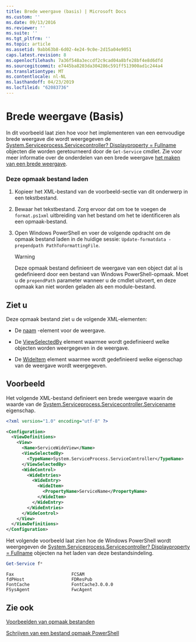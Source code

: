 ```yaml
---
title: Brede weergave (basis) | Microsoft Docs
ms.custom: ''
ms.date: 09/13/2016
ms.reviewer: ''
ms.suite: ''
ms.tgt_pltfrm: ''
ms.topic: article
ms.assetid: 9abb63b8-6d02-4e24-9c0e-2d15a04e9051
caps.latest.revision: 8
ms.openlocfilehash: 7a36f548a3eccdf2c9cad04a8bfe28bf4e8d6dfd
ms.sourcegitcommit: e7445ba8203da304286c591ff513900ad1c244a4
ms.translationtype: MT
ms.contentlocale: nl-NL
ms.lasthandoff: 04/23/2019
ms.locfileid: "62083736"
---
```

# <a name="wide-view-basic"></a>Brede weergave (Basis)

In dit voorbeeld laat zien hoe voor het implementeren van een eenvoudige brede weergave die wordt weergegeven de [System.Serviceprocess.Servicecontroller? Displayproperty = Fullname](/dotnet/api/System.ServiceProcess.ServiceController) objecten die worden geretourneerd door de `Get-Service` cmdlet. Zie voor meer informatie over de onderdelen van een brede weergave [het maken van een brede weergave](./creating-a-wide-view.md).

### <a name="to-load-this-formatting-file"></a>Deze opmaak bestand laden

1. Kopieer het XML-bestand van de voorbeeld-sectie van dit onderwerp in een tekstbestand.

2. Bewaar het tekstbestand. Zorg ervoor dat om toe te voegen de `format.ps1xml` uitbreiding van het bestand om het te identificeren als een opmaak-bestand.

3. Open Windows PowerShell en voer de volgende opdracht om de opmaak bestand laden in de huidige sessie: `Update-formatdata -prependpath PathToFormattingFile`.

   > [!WARNING]
   > Deze opmaak bestand definieert de weergave van een object dat al is gedefinieerd door een bestand van Windows PowerShell-opmaak. Moet u de `prependPath` parameter wanneer u de cmdlet uitvoert, en deze opmaak kan niet worden geladen als een module-bestand.

## <a name="demonstrates"></a>Ziet u

Deze opmaak bestand ziet u de volgende XML-elementen:

- De [naam](./name-element-for-view-format.md) -element voor de weergave.

- De [ViewSelectedBy](./viewselectedby-element-format.md) element waarmee wordt gedefinieerd welke objecten worden weergegeven in de weergave.

- De [WideItem](./wideitem-element-for-widecontrol-format.md) element waarmee wordt gedefinieerd welke eigenschap van de weergave wordt weergegeven.

## <a name="example"></a>Voorbeeld

Het volgende XML-bestand definieert een brede weergave waarin de waarde van de [System.Serviceprocess.Servicecontroller.Servicename](/dotnet/api/System.ServiceProcess.ServiceController.ServiceName) eigenschap.

```xml
<?xml version="1.0" encoding="utf-8" ?>

<Configuration>
  <ViewDefinitions>
    <View>
      <Name>ServiceWideView</Name>
      <ViewSelectedBy>
        <TypeName>System.ServiceProcess.ServiceController</TypeName>
      </ViewSelectedBy>
      <WideControl>
        <WideEntries>
          <WideEntry>
            <WideItem>
              <PropertyName>ServiceName</PropertyName>
            </WideItem>
          </WideEntry>
        </WideEntries>
      </WideControl>
    </View>
  </ViewDefinitions>
</Configuration>
```

Het volgende voorbeeld laat zien hoe de Windows PowerShell wordt weergegeven de [System.Serviceprocess.Servicecontroller? Displayproperty = Fullname](/dotnet/api/System.ServiceProcess.ServiceController) objecten na het laden van deze bestandsindeling.

```powershell
Get-Service f*
```

```output
Fax                      FCSAM
fdPHost                  FDResPub
FontCache                FontCache3.0.0.0
FSysAgent                FwcAgent
```

## <a name="see-also"></a>Zie ook

[Voorbeelden van opmaak bestanden](./examples-of-formatting-files.md)

[Schrijven van een bestand opmaak PowerShell](./writing-a-powershell-formatting-file.md)
